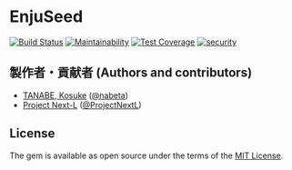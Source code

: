# EnjuSeed
[![Build Status](https://travis-ci.org/next-l/enju_seed.svg?branch=master)](https://travis-ci.org/next-l/enju_seed)
[![Maintainability](https://api.codeclimate.com/v1/badges/1af7690d4817559ccef9/maintainability)](https://codeclimate.com/github/next-l/enju_seed/maintainability)
[![Test Coverage](https://api.codeclimate.com/v1/badges/1af7690d4817559ccef9/test_coverage)](https://codeclimate.com/github/next-l/enju_seed/test_coverage)
[![security](https://hakiri.io/github/next-l/enju_seed/master.svg)](https://hakiri.io/github/next-l/enju_seed/master)

##  製作者・貢献者 (Authors and contributors)
- [TANABE, Kosuke](https://github.com/nabeta) ([@nabeta](https://twitter.com/nabeta))
- [Project Next-L](http://www.next-l.jp) ([@ProjectNextL]([https://twitter.com/ProjectNextL))

## License
The gem is available as open source under the terms of the [MIT License](https://opensource.org/licenses/MIT).
